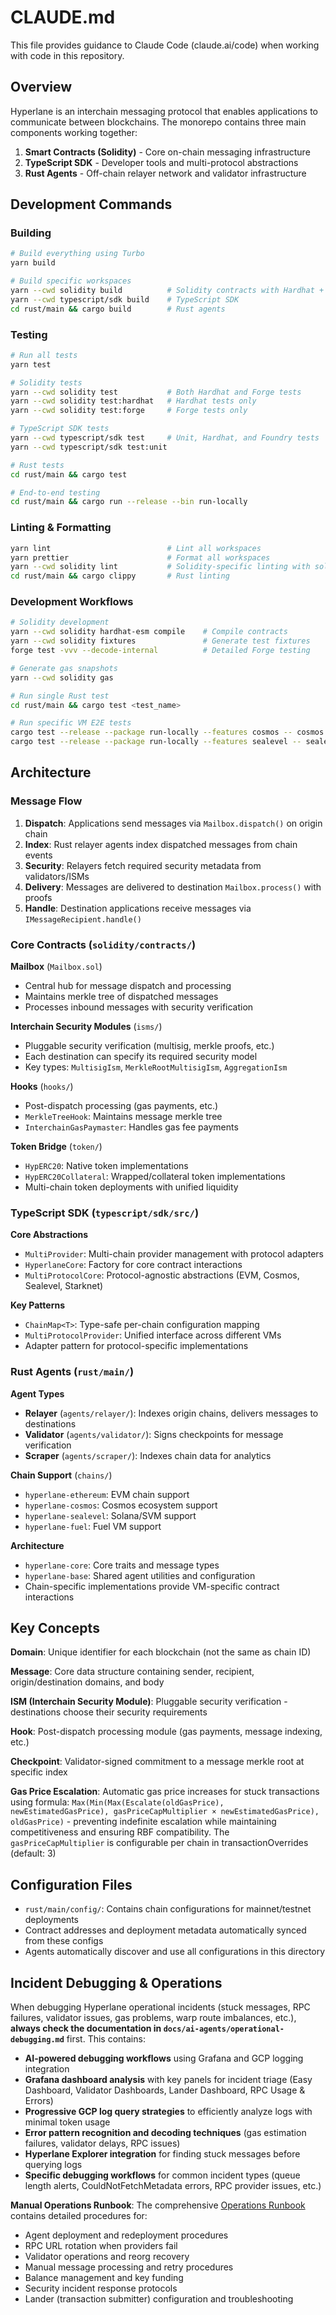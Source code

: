 # CLAUDE.md

This file provides guidance to Claude Code (claude.ai/code) when working with code in this repository.

## Overview

Hyperlane is an interchain messaging protocol that enables applications to communicate between blockchains. The monorepo contains three main components working together:

1. **Smart Contracts (Solidity)** - Core on-chain messaging infrastructure
2. **TypeScript SDK** - Developer tools and multi-protocol abstractions
3. **Rust Agents** - Off-chain relayer network and validator infrastructure

## Development Commands

### Building

```bash
# Build everything using Turbo
yarn build

# Build specific workspaces
yarn --cwd solidity build          # Solidity contracts with Hardhat + Forge
yarn --cwd typescript/sdk build    # TypeScript SDK
cd rust/main && cargo build        # Rust agents
```

### Testing

```bash
# Run all tests
yarn test

# Solidity tests
yarn --cwd solidity test           # Both Hardhat and Forge tests
yarn --cwd solidity test:hardhat   # Hardhat tests only
yarn --cwd solidity test:forge     # Forge tests only

# TypeScript SDK tests
yarn --cwd typescript/sdk test     # Unit, Hardhat, and Foundry tests
yarn --cwd typescript/sdk test:unit

# Rust tests
cd rust/main && cargo test

# End-to-end testing
cd rust/main && cargo run --release --bin run-locally
```

### Linting & Formatting

```bash
yarn lint                          # Lint all workspaces
yarn prettier                      # Format all workspaces
yarn --cwd solidity lint           # Solidity-specific linting with solhint
cd rust/main && cargo clippy       # Rust linting
```

### Development Workflows

```bash
# Solidity development
yarn --cwd solidity hardhat-esm compile    # Compile contracts
yarn --cwd solidity fixtures               # Generate test fixtures
forge test -vvv --decode-internal          # Detailed Forge testing

# Generate gas snapshots
yarn --cwd solidity gas

# Run single Rust test
cd rust/main && cargo test <test_name>

# Run specific VM E2E tests
cargo test --release --package run-locally --features cosmos -- cosmos::test --nocapture
cargo test --release --package run-locally --features sealevel -- sealevel::test --nocapture
```

## Architecture

### Message Flow

1. **Dispatch**: Applications send messages via `Mailbox.dispatch()` on origin chain
2. **Index**: Rust relayer agents index dispatched messages from chain events
3. **Security**: Relayers fetch required security metadata from validators/ISMs
4. **Delivery**: Messages are delivered to destination `Mailbox.process()` with proofs
5. **Handle**: Destination applications receive messages via `IMessageRecipient.handle()`

### Core Contracts (`solidity/contracts/`)

**Mailbox** (`Mailbox.sol`)

- Central hub for message dispatch and processing
- Maintains merkle tree of dispatched messages
- Processes inbound messages with security verification

**Interchain Security Modules** (`isms/`)

- Pluggable security verification (multisig, merkle proofs, etc.)
- Each destination can specify its required security model
- Key types: `MultisigIsm`, `MerkleRootMultisigIsm`, `AggregationIsm`

**Hooks** (`hooks/`)

- Post-dispatch processing (gas payments, etc.)
- `MerkleTreeHook`: Maintains message merkle tree
- `InterchainGasPaymaster`: Handles gas fee payments

**Token Bridge** (`token/`)

- `HypERC20`: Native token implementations
- `HypERC20Collateral`: Wrapped/collateral token implementations
- Multi-chain token deployments with unified liquidity

### TypeScript SDK (`typescript/sdk/src/`)

**Core Abstractions**

- `MultiProvider`: Multi-chain provider management with protocol adapters
- `HyperlaneCore`: Factory for core contract interactions
- `MultiProtocolCore`: Protocol-agnostic abstractions (EVM, Cosmos, Sealevel, Starknet)

**Key Patterns**

- `ChainMap<T>`: Type-safe per-chain configuration mapping
- `MultiProtocolProvider`: Unified interface across different VMs
- Adapter pattern for protocol-specific implementations

### Rust Agents (`rust/main/`)

**Agent Types**

- **Relayer** (`agents/relayer/`): Indexes origin chains, delivers messages to destinations
- **Validator** (`agents/validator/`): Signs checkpoints for message verification
- **Scraper** (`agents/scraper/`): Indexes chain data for analytics

**Chain Support** (`chains/`)

- `hyperlane-ethereum`: EVM chain support
- `hyperlane-cosmos`: Cosmos ecosystem support
- `hyperlane-sealevel`: Solana/SVM support
- `hyperlane-fuel`: Fuel VM support

**Architecture**

- `hyperlane-core`: Core traits and message types
- `hyperlane-base`: Shared agent utilities and configuration
- Chain-specific implementations provide VM-specific contract interactions

## Key Concepts

**Domain**: Unique identifier for each blockchain (not the same as chain ID)

**Message**: Core data structure containing sender, recipient, origin/destination domains, and body

**ISM (Interchain Security Module)**: Pluggable security verification - destinations choose their security requirements

**Hook**: Post-dispatch processing module (gas payments, message indexing, etc.)

**Checkpoint**: Validator-signed commitment to a message merkle root at specific index

**Gas Price Escalation**: Automatic gas price increases for stuck transactions using formula: `Max(Min(Max(Escalate(oldGasPrice), newEstimatedGasPrice), gasPriceCapMultiplier × newEstimatedGasPrice), oldGasPrice)` - preventing indefinite escalation while maintaining competitiveness and ensuring RBF compatibility. The `gasPriceCapMultiplier` is configurable per chain in transactionOverrides (default: 3)

## Configuration Files

- `rust/main/config/`: Contains chain configurations for mainnet/testnet deployments
- Contract addresses and deployment metadata automatically synced from these configs
- Agents automatically discover and use all configurations in this directory

## Incident Debugging & Operations

When debugging Hyperlane operational incidents (stuck messages, RPC failures, validator issues, gas problems, warp route imbalances, etc.), **always check the documentation in `docs/ai-agents/operational-debugging.md`** first. This contains:

- **AI-powered debugging workflows** using Grafana and GCP logging integration
- **Grafana dashboard analysis** with key panels for incident triage (Easy Dashboard, Validator Dashboards, Lander Dashboard, RPC Usage & Errors)
- **Progressive GCP log query strategies** to efficiently analyze logs with minimal token usage
- **Error pattern recognition and decoding techniques** (gas estimation failures, validator delays, RPC issues)
- **Hyperlane Explorer integration** for finding stuck messages before querying logs
- **Specific debugging workflows** for common incident types (queue length alerts, CouldNotFetchMetadata errors, RPC provider issues, etc.)

**Manual Operations Runbook**: The comprehensive [Operations Runbook](https://www.notion.so/hyperlanexyz/Runbook-AI-Agent-24a6d35200d680229b38e8501164ca66) contains detailed procedures for:

- Agent deployment and redeployment procedures
- RPC URL rotation when providers fail
- Validator operations and reorg recovery
- Manual message processing and retry procedures
- Balance management and key funding
- Security incident response protocols
- Lander (transaction submitter) configuration and troubleshooting
